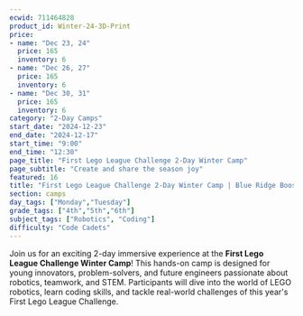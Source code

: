 ```yaml
---
ecwid: 711464828
product_id: Winter-24-3D-Print
price:
- name: "Dec 23, 24"
  price: 165
  inventory: 6
- name: "Dec 26, 27"
  price: 165
  inventory: 6
- name: "Dec 30, 31"
  price: 165
  inventory: 6
category: "2-Day Camps"
start_date: "2024-12-23"
end_date: "2024-12-17"
start_time: "9:00"
end_time: "12:30"
page_title: "First Lego League Challenge 2-Day Winter Camp"
page_subtitle: "Create and share the season joy"
featured: 16
title: "First Lego League Challenge 2-Day Winter Camp | Blue Ridge Boost"
section: camps
day_tags: ["Monday","Tuesday"]
grade_tags: ["4th","5th","6th"]
subject_tags: ["Robotics", "Coding"]
difficulty: "Code Cadets"
---
```

<p>Join us for an exciting 2-day immersive experience at the <strong>First Lego League Challenge Winter Camp</strong>! This hands-on camp is designed for young innovators, problem-solvers, and future engineers passionate about robotics, teamwork, and STEM. Participants will dive into the world of LEGO robotics, learn coding skills, and tackle real-world challenges of this year's First Lego League Challenge.</p>
